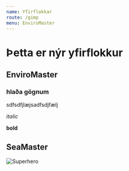 ```yaml
---
name: Yfirflokkar
route: /gimp
menu: EnviroMaster
---
```


# Þetta er nýr yfirflokkur

## EnviroMaster

### hlaða gögnum
sdfsdfjlæjsadfsdjfælj

*italic*

**bold**

## SeaMaster


![Superhero](https://klappir-static.s3.amazonaws.com/img/drawings/Ofurhetja.jpg)
